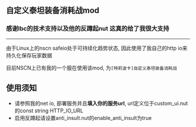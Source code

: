 ## 自定义泰坦装备消耗战mod
### 感谢lbc的技术支持以及他的反蹲起nut 这真的给了我很大支持

----

由于Linux上的nscn safeio处于可持续化趋势状态, 因此使用了我自己的http io来持久化保存玩家数据

目前NSCN上已有我的一个服在使用该mod, 为```[特莉波卡]自定义泰坦装备消耗战```

## 使用须知
- 请参照我的net io, 部署服务并且**填入你的服务url**, url定义位于custom_ui.nut的const string HTTP_IO_URL
- 启用反蹲起请设置anti_insult.nut的enable_anti_insult为true